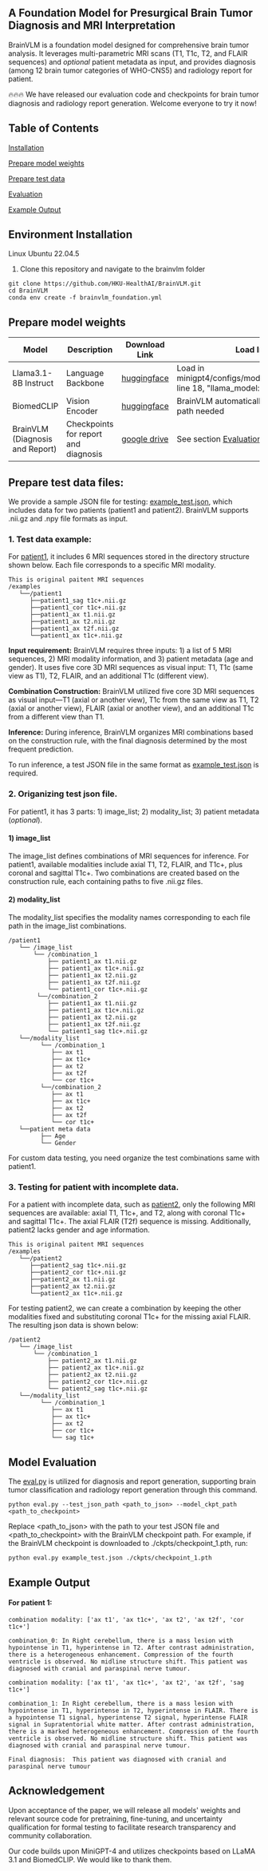 ## A Foundation Model for Presurgical Brain Tumor Diagnosis and MRI Interpretation
BrainVLM is a foundation model designed for comprehensive brain tumor analysis. It leverages multi-parametric MRI scans (T1, T1c, T2, and FLAIR sequences) and _optional_ patient metadata as input, and provides diagnosis (among 12 brain tumor categories of WHO-CNS5) and radiology report for patient.

🔥🔥🔥 We have released our evaluation code and checkpoints for brain tumor diagnosis and radiology report generation. Welcome everyone to try it now!

## Table of Contents
[Installation](#Installation)

[Prepare model weights](#Prepare_model_weights)

[Prepare test data](#Prepare_test_data)

[Evaluation](#Evaluation)

[Example Output](#Example_Output)

## Environment Installation 
Linux Ubuntu 22.04.5
1. Clone this repository and navigate to the brainvlm folder
~~~~
git clone https://github.com/HKU-HealthAI/BrainVLM.git
cd BrainVLM
conda env create -f brainvlm_foundation.yml
~~~~

## Prepare model weights

| Model                  | Description                          | Download Link                                      | Load Instructions                              |
|------------------------|--------------------------------------|----------------------------------------------------|------------------------------------------------|
| Llama3.1-8B Instruct   | Language Backbone | [huggingface](https://huggingface.co/meta-llama/Llama-3.1-8B-Instruct) | Load in minigpt4/configs/models/minigpt4_vicuna0.yaml: line 18, "llama_model: " |
| BiomedCLIP             | Vision Encoder | [huggingface](https://huggingface.co/microsoft/BiomedCLIP-PubMedBERT_256-vit_base_patch16_224) | BrainVLM automatically loads this checkpoint, no path needed |
| BrainVLM (Diagnosis and Report) | Checkpoints for report and diagnosis | [google drive](https://drive.google.com/file/d/16yiqIvVVOANpI7OoxBKXvx5NPy0c625n/view?usp=drive_link) | See section [Evaluation](#Evaluation)                                       |

## Prepare test data files:

We provide a sample JSON file for testing: [example_test.json](./example_test.json), which includes data for two patients (patient1 and patient2). BrainVLM supports .nii.gz and .npy file formats as input.

### 1. Test data example:
For [patient1](examples/patient1/), it includes 6 MRI sequences stored in the directory structure shown below. Each file corresponds to a specific MRI modality.
```
This is original paitent MRI sequences
/examples
   └──/patient1
      ├──patient1_sag t1c+.nii.gz
      ├──patient1_cor t1c+.nii.gz
      ├──patient1_ax t1.nii.gz
      ├──patient1_ax t2.nii.gz
      ├──patient1_ax t2f.nii.gz
      └──patient1_ax t1c+.nii.gz  
```
__Input requirement:__ BrainVLM requires three inputs: 1) a list of 5 MRI sequences, 2) MRI modality information, and 3) patient metadata (age and gender). It uses five core 3D MRI sequences as visual input: T1, T1c (same view as T1), T2, FLAIR, and an additional T1c (different view). 


__Combination Construction:__ BrainVLM utilized five core 3D MRI sequences as visual input—T1 (axial or another view), T1c from the same view as T1, T2 (axial or another view), FLAIR (axial or another view), and an additional T1c from a different view than T1.


__Inference:__ During inference, BrainVLM organizes MRI combinations based on the construction rule, with the final diagnosis determined by the most frequent prediction. 

To run inference, a test JSON file in the same format as [example_test.json](./example_test.json) is required.

### 2. Origanizing test json file.
For patient1, it has 3 parts: 1) image_list; 2) modality_list; 3) patient metadata (_optional_).
#### 1) image_list
The image_list defines combinations of MRI sequences for inference. For patient1, available modalities include axial T1, T2, FLAIR, and T1c+, plus coronal and sagittal T1c+. Two combinations are created based on the construction rule, each containing paths to five .nii.gz files.

#### 2) modality_list
The modality_list specifies the modality names corresponding to each file path in the image_list combinations.

```
/patient1
   └── /image_list
       └── /combination_1
           ├── patient1_ax t1.nii.gz
           ├── patient1_ax t1c+.nii.gz
           ├── patient1_ax t2.nii.gz
           ├── patient1_ax t2f.nii.gz
           └── patient1_cor t1c+.nii.gz
        └──/combination_2
           ├── patient1_ax t1.nii.gz
           ├── patient1_ax t1c+.nii.gz
           ├── patient1_ax t2.nii.gz
           ├── patient1_ax t2f.nii.gz
           └── patient1_sag t1c+.nii.gz
   └──/modality_list
         └── /combination_1
            ├── ax t1
            ├── ax t1c+
            ├── ax t2
            ├── ax t2f
            └── cor t1c+
         └──/combination_2
            ├── ax t1
            ├── ax t1c+
            ├── ax t2
            ├── ax t2f
            └── cor t1c+
   └──patient meta data
         ├── Age
         └── Gender
```
For custom data testing, you need organize the test combinations same with patient1. 

### 3. Testing for patient with incomplete data.
For a patient with incomplete data, such as [patient2](./examples/patient2/), only the following MRI sequences are available: axial T1, T1c+, and T2, along with coronal T1c+ and sagittal T1c+. The axial FLAIR (T2f) sequence is missing. Additionally, patient2 lacks gender and age information.
```
This is original paitent MRI sequences
/examples
   └──/patient2
      ├──patient2_sag t1c+.nii.gz
      ├──patient2_cor t1c+.nii.gz
      ├──patient2_ax t1.nii.gz
      ├──patient2_ax t2.nii.gz
      └──patient2_ax t1c+.nii.gz  
```


For testing patient2, we can create a combination by keeping the other modalities fixed and substituting coronal T1c+ for the missing axial FLAIR. The resulting json data is shown below:
```
/patient2
   └── /image_list
       └── /combination_1
           ├── patient2_ax t1.nii.gz
           ├── patient2_ax t1c+.nii.gz
           ├── patient2_ax t2.nii.gz
           ├── patient2_cor t1c+.nii.gz
           └── patient2_sag t1c+.nii.gz
   └──/modality_list
         └── /combination_1
            ├── ax t1
            ├── ax t1c+
            ├── ax t2
            ├── cor t1c+
            └── sag t1c+

```

## Model Evaluation

The [eval.py](./eval.py) is utilized for diagnosis and report generation, supporting brain tumor classification and radiology report generation through this command.

```
python eval.py --test_json_path <path_to_json> --model_ckpt_path <path_to_checkpoint>
```
Replace <path_to_json> with the path to your test JSON file and <path_to_checkpoint> with the BrainVLM checkpoint path. For example, if the BrainVLM checkpoint is downloaded to ./ckpts/checkpoint_1.pth, run:

```
python eval.py example_test.json ./ckpts/checkpoint_1.pth
```

## Example Output
#### For patient 1:
```
combination modality: ['ax t1', 'ax t1c+', 'ax t2', 'ax t2f', 'cor t1c+']

combination_0: In Right cerebellum, there is a mass lesion with hypointense in T1, hyperintense in T2. After contrast administration, there is a heterogeneous enhancement. Compression of the fourth ventricle is observed. No midline structure shift. This patient was diagnosed with cranial and paraspinal nerve tumour. 
```

```
combination modality: ['ax t1', 'ax t1c+', 'ax t2', 'ax t2f', 'sag t1c+']

combination_1: In Right cerebellum, there is a mass lesion with hypointense in T1, hyperintense in T2, hyperintense in FLAIR. There is a hypointense T1 signal, hyperintense T2 signal, hyperintense FLAIR signal in Supratentorial white matter. After contrast administration, there is a marked heterogeneous enhancement. Compression of the fourth ventricle is observed. No midline structure shift. This patient was diagnosed with cranial and paraspinal nerve tumour. 
```

```
Final diagnosis:  This patient was diagnosed with cranial and paraspinal nerve tumour
```


## Acknowledgement
Upon acceptance of the paper, we will release all models' weights and relevant source code for pretraining, fine-tuning, and uncertainty qualification for formal testing to facilitate research transparency and community collaboration.

Our code builds upon MiniGPT-4 and utilizes checkpoints based on LLaMA 3.1 and BiomedCLIP. We would like to thank them.

